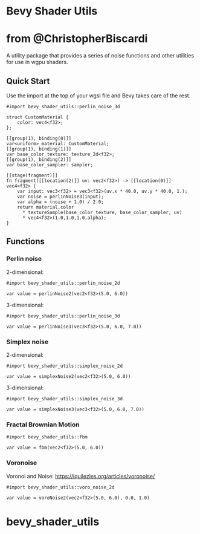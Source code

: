 # Bevy Shader Utils

# from @ChristopherBiscardi

A utility package that provides a series of noise functions and other utilities for use in wgpu shaders.

## Quick Start

Use the import at the top of your wgsl file and Bevy takes care of the rest.

```wgsl
#import bevy_shader_utils::perlin_noise_3d

struct CustomMaterial {
    color: vec4<f32>;
};

[[group(1), binding(0)]]
var<uniform> material: CustomMaterial;
[[group(1), binding(1)]]
var base_color_texture: texture_2d<f32>;
[[group(1), binding(2)]]
var base_color_sampler: sampler;

[[stage(fragment)]]
fn fragment([[location(2)]] uv: vec2<f32>) -> [[location(0)]] vec4<f32> {
    var input: vec3<f32> = vec3<f32>(uv.x * 40.0, uv.y * 40.0, 1.);
    var noise = perlinNoise3(input);
    var alpha = (noise + 1.0) / 2.0;
    return material.color
      * textureSample(base_color_texture, base_color_sampler, uv)
      * vec4<f32>(1.0,1.0,1.0,alpha);
}
```

## Functions

### Perlin noise

2-dimensional:

```wgsl
#import bevy_shader_utils::perlin_noise_2d

var value = perlinNoise2(vec2<f32>(5.0, 6.0))
```

3-dimensional:

```wgsl
#import bevy_shader_utils::perlin_noise_3d

var value = perlinNoise3(vec3<f32>(5.0, 6.0, 7.0))
```

### Simplex noise

2-dimensional:

```wgsl
#import bevy_shader_utils::simplex_noise_2d

var value = simplexNoise2(vec2<f32>(5.0, 6.0))
```

3-dimensional:

```wgsl
#import bevy_shader_utils::simplex_noise_3d

var value = simplexNoise3(vec3<f32>(5.0, 6.0, 7.0))
```

### Fractal Brownian Motion

```wgsl
#import bevy_shader_utils::fbm

var value = fbm(vec2<f32>(5.0, 6.0))
```

### Voronoise

Voronoi and Noise: https://iquilezles.org/articles/voronoise/

```wgsl
#import bevy_shader_utils::voro_noise_2d

var value = voroNoise2(vec2<f32>(5.0, 6.0), 0.0, 1.0)
```



# bevy_shader_utils

